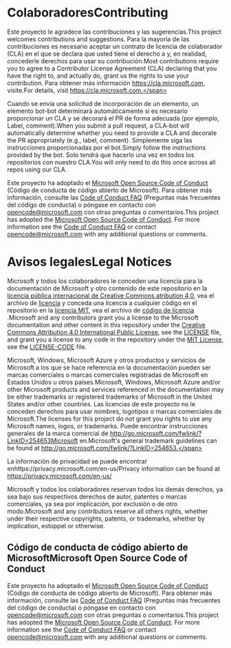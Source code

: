# <a name="contributing"></a><span data-ttu-id="185c6-101">Colaboradores</span><span class="sxs-lookup"><span data-stu-id="185c6-101">Contributing</span></span>

<span data-ttu-id="185c6-102">Este proyecto le agradece las contribuciones y las sugerencias.</span><span class="sxs-lookup"><span data-stu-id="185c6-102">This project welcomes contributions and suggestions.</span></span>  <span data-ttu-id="185c6-103">Para la mayoría de las contribuciones es necesario aceptar un contrato de licencia de colaborador (CLA) en el que se declara que usted tiene el derecho a y, en realidad, concederle derechos para usar su contribución.</span><span class="sxs-lookup"><span data-stu-id="185c6-103">Most contributions require you to agree to a Contributor License Agreement (CLA) declaring that you have the right to, and actually do, grant us the rights to use your contribution.</span></span> <span data-ttu-id="185c6-104">Para obtener más información https://cla.microsoft.com, visite.</span><span class="sxs-lookup"><span data-stu-id="185c6-104">For details, visit https://cla.microsoft.com.</span></span>

<span data-ttu-id="185c6-105">Cuando se envía una solicitud de incorporación de un elemento, un elemento bot-bot determinará automáticamente si es necesario proporcionar un CLA y se decorará el PR de forma adecuada (por ejemplo, Label, comment).</span><span class="sxs-lookup"><span data-stu-id="185c6-105">When you submit a pull request, a CLA-bot will automatically determine whether you need to provide a CLA and decorate the PR appropriately (e.g., label, comment).</span></span> <span data-ttu-id="185c6-106">Simplemente siga las instrucciones proporcionadas por el bot.</span><span class="sxs-lookup"><span data-stu-id="185c6-106">Simply follow the instructions provided by the bot.</span></span> <span data-ttu-id="185c6-107">Solo tendrá que hacerlo una vez en todos los repositorios con nuestro CLA.</span><span class="sxs-lookup"><span data-stu-id="185c6-107">You will only need to do this once across all repos using our CLA.</span></span>

<span data-ttu-id="185c6-p103">Este proyecto ha adoptado el [Microsoft Open Source Code of Conduct](https://opensource.microsoft.com/codeofconduct/) (Código de conducta de código abierto de Microsoft). Para obtener más información, consulte las [Code of Conduct FAQ](https://opensource.microsoft.com/codeofconduct/faq/) (Preguntas más frecuentes del código de conducta) o póngase en contacto con [opencode@microsoft.com](mailto:opencode@microsoft.com) con otras preguntas o comentarios.</span><span class="sxs-lookup"><span data-stu-id="185c6-p103">This project has adopted the [Microsoft Open Source Code of Conduct](https://opensource.microsoft.com/codeofconduct/). For more information see the [Code of Conduct FAQ](https://opensource.microsoft.com/codeofconduct/faq/) or contact [opencode@microsoft.com](mailto:opencode@microsoft.com) with any additional questions or comments.</span></span>

# <a name="legal-notices"></a><span data-ttu-id="185c6-110">Avisos legales</span><span class="sxs-lookup"><span data-stu-id="185c6-110">Legal Notices</span></span>

<span data-ttu-id="185c6-111">Microsoft y todos los colaboradores le conceden una licencia para la documentación de Microsoft y otro contenido de este repositorio en la [licencia pública internacional de Creative Commons atribution 4,0](https://creativecommons.org/licenses/by/4.0/legalcode), vea el archivo de [licencia](LICENSE) y conceda una licencia a cualquier código en el repositorio en la [licencia MIT](https://opensource.org/licenses/MIT), vea el archivo de [código de licencia](LICENSE-CODE) .</span><span class="sxs-lookup"><span data-stu-id="185c6-111">Microsoft and any contributors grant you a license to the Microsoft documentation and other content in this repository under the [Creative Commons Attribution 4.0 International Public License](https://creativecommons.org/licenses/by/4.0/legalcode), see the [LICENSE](LICENSE) file, and grant you a license to any code in the repository under the [MIT License](https://opensource.org/licenses/MIT), see the [LICENSE-CODE](LICENSE-CODE) file.</span></span>

<span data-ttu-id="185c6-112">Microsoft, Windows, Microsoft Azure y otros productos y servicios de Microsoft a los que se hace referencia en la documentación pueden ser marcas comerciales o marcas comerciales registradas de Microsoft en Estados Unidos u otros países.</span><span class="sxs-lookup"><span data-stu-id="185c6-112">Microsoft, Windows, Microsoft Azure and/or other Microsoft products and services referenced in the documentation may be either trademarks or registered trademarks of Microsoft in the United States and/or other countries.</span></span>
<span data-ttu-id="185c6-113">Las licencias de este proyecto no le conceden derechos para usar nombres, logotipos o marcas comerciales de Microsoft.</span><span class="sxs-lookup"><span data-stu-id="185c6-113">The licenses for this project do not grant you rights to use any Microsoft names, logos, or trademarks.</span></span>
<span data-ttu-id="185c6-114">Puede encontrar instrucciones generales de la marca comercial de http://go.microsoft.com/fwlink/?LinkID=254653Microsoft en.</span><span class="sxs-lookup"><span data-stu-id="185c6-114">Microsoft's general trademark guidelines can be found at http://go.microsoft.com/fwlink/?LinkID=254653.</span></span>

<span data-ttu-id="185c6-115">La información de privacidad se puede encontrar enhttps://privacy.microsoft.com/en-us/</span><span class="sxs-lookup"><span data-stu-id="185c6-115">Privacy information can be found at https://privacy.microsoft.com/en-us/</span></span>

<span data-ttu-id="185c6-116">Microsoft y todos los colaboradores reservan todos los demás derechos, ya sea bajo sus respectivos derechos de autor, patentes o marcas comerciales, ya sea por implicación, por exclusión o de otro modo.</span><span class="sxs-lookup"><span data-stu-id="185c6-116">Microsoft and any contributors reserve all others rights, whether under their respective copyrights, patents, or trademarks, whether by implication, estoppel or otherwise.</span></span>

## <a name="microsoft-open-source-code-of-conduct"></a><span data-ttu-id="185c6-117">Código de conducta de código abierto de Microsoft</span><span class="sxs-lookup"><span data-stu-id="185c6-117">Microsoft Open Source Code of Conduct</span></span>
<span data-ttu-id="185c6-p105">Este proyecto ha adoptado el [Microsoft Open Source Code of Conduct](https://opensource.microsoft.com/codeofconduct/) (Código de conducta de código abierto de Microsoft). Para obtener más información, consulte las [Code of Conduct FAQ](https://opensource.microsoft.com/codeofconduct/faq/) (Preguntas más frecuentes del código de conducta) o póngase en contacto con [opencode@microsoft.com](mailto:opencode@microsoft.com) con otras preguntas o comentarios.</span><span class="sxs-lookup"><span data-stu-id="185c6-p105">This project has adopted the [Microsoft Open Source Code of Conduct](https://opensource.microsoft.com/codeofconduct/). For more information see the [Code of Conduct FAQ](https://opensource.microsoft.com/codeofconduct/faq/) or contact [opencode@microsoft.com](mailto:opencode@microsoft.com) with any additional questions or comments.</span></span>
